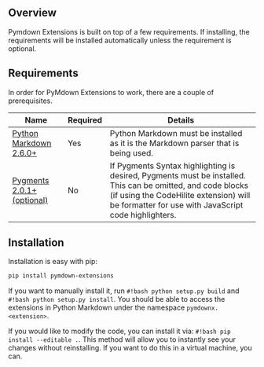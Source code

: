 ## Overview

Pymdown Extensions is built on top of a few requirements.  If installing, the requirements will be installed automatically unless the requirement is optional.

## Requirements

In order for PyMdown Extensions to work, there are a couple of prerequisites.

| Name | Required |Details |
|------|----------|--------|
| [Python Markdown 2.6.0+][py_md] | Yes |Python Markdown must be installed as it is the Markdown parser that is being used. |
| [Pygments 2.0.1+ (optional)][pygments] | No | If Pygments Syntax highlighting is desired, Pygments must be installed.  This can be omitted, and code blocks (if using the CodeHilite extension) will be formatter for use with JavaScript code highlighters. |

## Installation

Installation is easy with pip:

```bash
pip install pymdown-extensions
```

If you want to manually install it, run `#!bash python setup.py build` and `#!bash python setup.py install`.  You should be able to access the extensions in Python Markdown under the namespace `pymdownx.<extension>`.

If you would like to modify the code, you can install it via: `#!bash pip install --editable .`.  This method will allow you to instantly see your changes without reinstalling.  If you want to do this in a virtual machine, you can.

[py_md]: https://pythonhosted.org/Markdown/
[pygments]: http://pygments.org/
